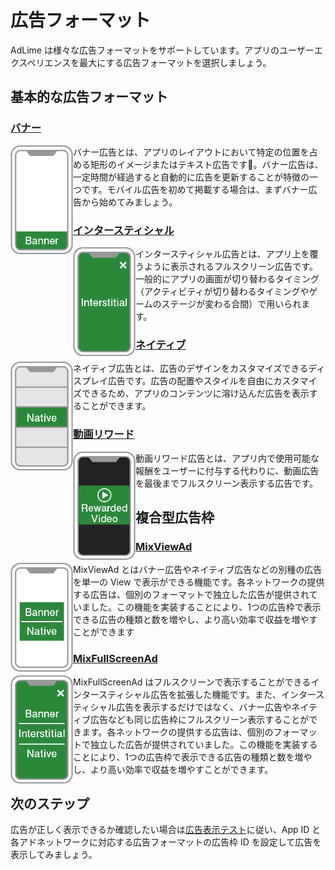 # 広告フォーマット
AdLime は様々な広告フォーマットをサポートしています。アプリのユーザーエクスペリエンスを最大にする広告フォーマットを選択しましょう。

## 基本的な広告フォーマット

### [バナー](./banner.md)

<div class="clearfix cust-image-text">
<img src="./../images/ad_icons/format-banner.png"  width="100px"  align=left />
バナー広告とは、アプリのレイアウトにおいて特定の位置を占める矩形のイメージまたはテキスト広告です。バナー広告は、一定時間が経過すると自動的に広告を更新することが特徴の一つです。モバイル広告を初めて掲載する場合は、まずバナー広告から始めてみましょう。
</div>

### [インタースティシャル](./Interstitial.md)

<div class="clearfix cust-image-text">
<img src="./../images/ad_icons/format-interstitial.png"  width="100px"  align=left />
インタースティシャル広告とは、アプリ上を覆うように表示されるフルスクリーン広告です。一般的にアプリの画面が切り替わるタイミング（アクティビティが切り替わるタイミングやゲームのステージが変わる合間）で用いられます。
</div>

### [ネイティブ](./native.md)

<div class="clearfix cust-image-text">
<img src="./../images/ad_icons/format-native.png"  width="100px"  align=left />
ネイティブ広告とは、広告のデザインをカスタマイズできるディスプレイ広告です。広告の配置やスタイルを自由にカスタマイズできるため、アプリのコンテンツに溶け込んだ広告を表示することができます。
</div>

### [動画リワード](./rewarded.md)

<div class="clearfix cust-image-text">
<img src="./../images/ad_icons/format-rewarded.png"  width="100px"  align=left />
動画リワード広告とは、アプリ内で使用可能な報酬をユーザーに付与する代わりに、動画広告を最後までフルスクリーン表示する広告です。
</div>

## 複合型広告枠

### [MixViewAd](./mixviewad.md)
<div class="clearfix cust-image-text">
<img src="./../images/ad_icons/format-mixviewad.png"  width="100px"  align=left />
MixViewAd とはバナー広告やネイティブ広告などの別種の広告を単一の View で表示ができる機能です。各ネットワークの提供する広告は、個別のフォーマットで独立した広告が提供されていました。この機能を実装することにより、1つの広告枠で表示できる広告の種類と数を増やし、より高い効率で収益を増やすことができます
</div>

### [MixFullScreenAd](./mixfullscreenad.md)
<div class="clearfix cust-image-text">
<img src="./../images/ad_icons/format-fullscreenviewad.png"  width="100px"  align=left />
MixFullScreenAd はフルスクリーンで表示することができるインタースティシャル広告を拡張した機能です。また、インタースティシャル広告を表示するだけではなく、バナー広告やネイティブ広告なども同じ広告枠にフルスクリーン表示することができます。各ネットワークの提供する広告は、個別のフォーマットで独立した広告が提供されていました。この機能を実装することにより、1つの広告枠で表示できる広告の種類と数を増やし、より高い効率で収益を増やすことができます。
</div>

## 次のステップ

広告が正しく表示できるか確認したい場合は[広告表示テスト](./test.md)に従い、App ID と各アドネットワークに対応する広告フォーマットの広告枠 ID を設定して広告を表示してみましょう。




